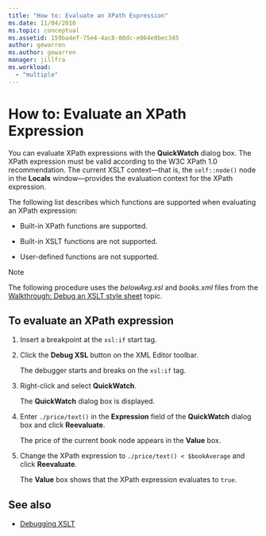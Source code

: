 ```yaml
---
title: "How to: Evaluate an XPath Expression"
ms.date: 11/04/2016
ms.topic: conceptual
ms.assetid: 159ba4ef-75e4-4ac8-80dc-e064e0bec345
author: gewarren
ms.author: gewarren
manager: jillfra
ms.workload:
  - "multiple"
---
```

# How to: Evaluate an XPath Expression

You can evaluate XPath expressions with the **QuickWatch** dialog box. The XPath expression must be valid according to the W3C XPath 1.0 recommendation. The current XSLT context—that is, the `self::node()` node in the **Locals** window—provides the evaluation context for the XPath expression.

 The following list describes which functions are supported when evaluating an XPath expression:

-   Built-in XPath functions are supported.

-   Built-in XSLT functions are not supported.

-   User-defined functions are not supported.

> [!NOTE]
> The following procedure uses the *belowAvg.xsl* and *books.xml* files from the [Walkthrough: Debug an XSLT style sheet](../xml-tools/walkthrough-debug-an-xslt-style-sheet.md) topic.

## To evaluate an XPath expression

1.  Insert a breakpoint at the `xsl:if` start tag.

2.  Click the **Debug XSL** button on the XML Editor toolbar.

     The debugger starts and breaks on the `xsl:if` tag.

3.  Right-click and select **QuickWatch**.

     The **QuickWatch** dialog box is displayed.

4.  Enter `./price/text()` in the **Expression** field of the **QuickWatch** dialog box and click **Reevaluate**.

     The price of the current book node appears in the **Value** box.

5.  Change the XPath expression to `./price/text() < $bookAverage` and click **Reevaluate**.

     The **Value** box shows that the XPath expression evaluates to `true`.

## See also

- [Debugging XSLT](../xml-tools/debugging-xslt.md)